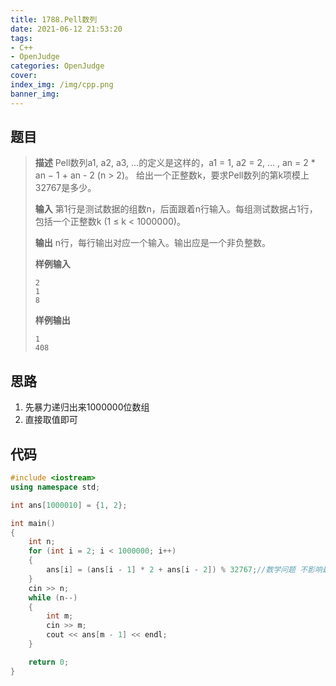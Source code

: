 ```yaml
---
title: 1788.Pell数列
date: 2021-06-12 21:53:20
tags: 
- C++
- OpenJudge
categories: OpenJudge
cover:
index_img: /img/cpp.png
banner_img:
---
```


## 题目

> **描述**  Pell数列a1, a2, a3, ...的定义是这样的，a1 = 1, a2 = 2, ... , an = 2 * an − 1 + an - 2 (n > 2)。
> 给出一个正整数k，要求Pell数列的第k项模上32767是多少。
>
> **输入**  第1行是测试数据的组数n，后面跟着n行输入。每组测试数据占1行，包括一个正整数k (1 ≤ k < 1000000)。
>
> **输出**  n行，每行输出对应一个输入。输出应是一个非负整数。
>
> **样例输入**
>
> ```
> 2
> 1
> 8
> ```
>
> **样例输出**
>
> ```
> 1
> 408
> ```

## 思路

1. 先暴力递归出来1000000位数组
2. 直接取值即可

## 代码

```cpp
#include <iostream>
using namespace std;

int ans[1000010] = {1, 2};

int main()
{
    int n;
    for (int i = 2; i < 1000000; i++)
    {
        ans[i] = (ans[i - 1] * 2 + ans[i - 2]) % 32767;//数学问题 不影响最终值
    }
    cin >> n;
    while (n--)
    {
        int m;
        cin >> m;
        cout << ans[m - 1] << endl;
    }

    return 0;
}
```


